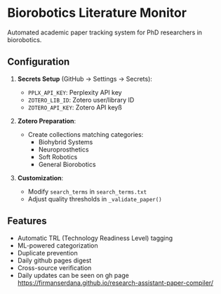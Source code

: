 # Biorobotics Literature Monitor

Automated academic paper tracking system for PhD researchers in biorobotics.

## Configuration

1. **Secrets Setup** (GitHub → Settings → Secrets):
   - `PPLX_API_KEY`: Perplexity API key
   - `ZOTERO_LIB_ID`: Zotero user/library ID
   - `ZOTERO_API_KEY`: Zotero API keyß

2. **Zotero Preparation**:
   - Create collections matching categories:
     - Biohybrid Systems
     - Neuroprosthetics  
     - Soft Robotics
     - General Biorobotics

3. **Customization**:
   - Modify `search_terms` in `search_terms.txt`
   - Adjust quality thresholds in `_validate_paper()`

## Features

- Automatic TRL (Technology Readiness Level) tagging
- ML-powered categorization
- Duplicate prevention
- Daily github pages digest
- Cross-source verification
- Daily updates can be seen on gh page https://firmanserdana.github.io/research-assistant-paper-compiler/
